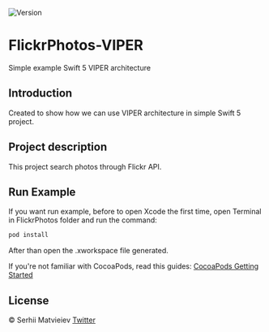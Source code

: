 
![Version](https://img.shields.io/badge/Swift-5.0%2B-orange.svg?style=flat)

# FlickrPhotos-VIPER
Simple example Swift 5 VIPER architecture 

## Introduction

Created to show how we can use VIPER architecture in simple Swift 5 project.

## Project description

This project search photos through Flickr API.

## Run Example

If you want run example, before to open Xcode the first time, open Terminal in FlickrPhotos folder and run the command:

```ruby
pod install
```

After than open the .xworkspace file generated.

If you're not familiar with CocoaPods, read this guides: [CocoaPods Getting Started](https://guides.cocoapods.org/using/getting-started.html) 

## License

© Serhii Matvieiev [Twitter](https://twitter.com/_SergeyMatveev_/ )
